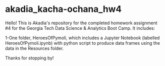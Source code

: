 # akadia_kacha-ochana_hw4

Hello! This is Akadia's repository for the completed homework assignment #4 for the Georgia Tech Data Science & Analytics Boot Camp. It includes:

1-One folder, HeroesOfPymoli, which includes a Jupyter Notebook (labelled HeroesOfPymoli.ipynb) with python script to produce data frames using the data in the Resources folder.

Thanks for stopping by!
